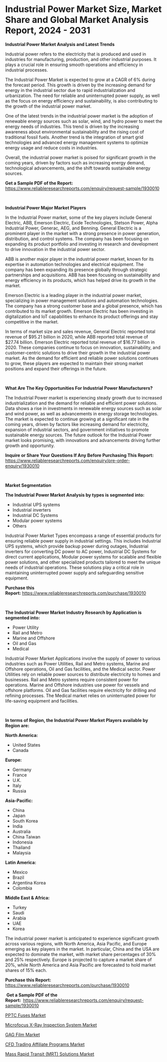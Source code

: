 <p><h1>Industrial Power Market Size, Market Share and Global Market Analysis Report, 2024 - 2031</h1></p><p><strong>Industrial Power Market Analysis and Latest Trends</strong></p>
<p><p>Industrial power refers to the electricity that is produced and used in industries for manufacturing, production, and other industrial purposes. It plays a crucial role in ensuring smooth operations and efficiency in industrial processes.</p><p>The Industrial Power Market is expected to grow at a CAGR of 6% during the forecast period. This growth is driven by the increasing demand for energy in the industrial sector due to rapid industrialization and urbanization. The need for reliable and uninterrupted power supply, as well as the focus on energy efficiency and sustainability, is also contributing to the growth of the industrial power market.</p><p>One of the latest trends in the industrial power market is the adoption of renewable energy sources such as solar, wind, and hydro power to meet the energy needs of industries. This trend is driven by the increasing awareness about environmental sustainability and the rising cost of traditional fossil fuels. Another trend is the integration of smart grid technologies and advanced energy management systems to optimize energy usage and reduce costs in industries.</p><p>Overall, the industrial power market is poised for significant growth in the coming years, driven by factors such as increasing energy demand, technological advancements, and the shift towards sustainable energy sources.</p></p>
<p><strong>Get a Sample PDF of the Report:&nbsp;</strong> <a href="https://www.reliableresearchreports.com/enquiry/request-sample/1930010">https://www.reliableresearchreports.com/enquiry/request-sample/1930010</a></p>
<p>&nbsp;</p>
<p><strong>Industrial Power Major Market Players</strong></p>
<p><p>In the Industrial Power market, some of the key players include General Electric, ABB, Emerson Electric, Exide Technologies, Stetson Power, Alpha Industrial Power, Generac, AEG, and Benning. General Electric is a prominent player in the market with a strong presence in power generation, distribution, and control systems. The company has been focusing on expanding its product portfolio and investing in research and development to drive innovation in the industrial power sector.</p><p>ABB is another major player in the industrial power market, known for its expertise in automation technologies and electrical equipment. The company has been expanding its presence globally through strategic partnerships and acquisitions. ABB has been focusing on sustainability and energy efficiency in its products, which has helped drive its growth in the market.</p><p>Emerson Electric is a leading player in the industrial power market, specializing in power management solutions and automation technologies. The company has a strong customer base and a global presence, which has contributed to its market growth. Emerson Electric has been investing in digitalization and IoT capabilities to enhance its product offerings and stay competitive in the market.</p><p>In terms of market size and sales revenue, General Electric reported total revenue of $95.21 billion in 2020, while ABB reported total revenue of $27.74 billion. Emerson Electric reported total revenue of $16.77 billion in 2020. These companies continue to focus on innovation, sustainability, and customer-centric solutions to drive their growth in the industrial power market. As the demand for efficient and reliable power solutions continues to grow, these players are expected to maintain their strong market positions and expand their offerings in the future.</p></p>
<p>&nbsp;</p>
<p><strong>What Are The Key Opportunities For Industrial Power Manufacturers?</strong></p>
<p><p>The Industrial Power market is experiencing steady growth due to increased industrialization and the demand for reliable and efficient power solutions. Data shows a rise in investments in renewable energy sources such as solar and wind power, as well as advancements in energy storage technologies. The market is expected to continue growing at a significant rate in the coming years, driven by factors like increasing demand for electricity, expansion of industrial sectors, and government initiatives to promote sustainable energy sources. The future outlook for the Industrial Power market looks promising, with innovations and advancements driving further growth and opportunity.</p></p>
<p><strong>Inquire or Share Your Questions If Any Before Purchasing This Report:</strong> <a href="https://www.reliableresearchreports.com/enquiry/pre-order-enquiry/1930010">https://www.reliableresearchreports.com/enquiry/pre-order-enquiry/1930010</a></p>
<p>&nbsp;</p>
<p><strong>Market Segmentation</strong></p>
<p><strong>The Industrial Power Market Analysis by types is segmented into:</strong></p>
<p><ul><li>Industrial UPS systems</li><li>Industrial inverters</li><li>Industrial DC Systems</li><li>Modular power systems</li><li>Others</li></ul></p>
<p><p>Industrial Power Market Types encompass a range of essential products for ensuring reliable power supply in industrial settings. This includes Industrial UPS systems, which provide backup power during outages, Industrial inverters for converting DC power to AC power, Industrial DC Systems for direct current applications, Modular power systems for scalable and flexible power solutions, and other specialized products tailored to meet the unique needs of industrial operations. These solutions play a critical role in maintaining uninterrupted power supply and safeguarding sensitive equipment.</p></p>
<p><strong>Purchase this Report:&nbsp;</strong><a href="https://www.reliableresearchreports.com/purchase/1930010">https://www.reliableresearchreports.com/purchase/1930010</a></p>
<p>&nbsp;</p>
<p><strong>The Industrial Power Market Industry Research by Application is segmented into:</strong></p>
<p><ul><li>Power Utility</li><li>Rail and Metro</li><li>Marine and Offshore</li><li>Oil and Gas</li><li>Medical</li></ul></p>
<p><p>Industrial Power Market Applications involve the supply of power to various industries such as Power Utilities, Rail and Metro systems, Marine and Offshore operations, Oil and Gas facilities, and the Medical sector. Power Utilities rely on reliable power sources to distribute electricity to homes and businesses. Rail and Metro systems require consistent power for operations. Marine and Offshore industries use power for vessels and offshore platforms. Oil and Gas facilities require electricity for drilling and refining processes. The Medical market relies on uninterrupted power for life-saving equipment and facilities.</p></p>
<p>&nbsp;</p>
<p><strong>In terms of Region, the Industrial Power Market Players available by Region are:</strong></p>
<p>
    <p> <strong> North America: </strong>
        <ul>
            <li>United States</li>
            <li>Canada</li>
        </ul>
        </p> 
    <p> <strong> Europe: </strong>
        <ul>
            <li>Germany</li>
            <li>France</li>
            <li>U.K.</li>
            <li>Italy</li>
            <li>Russia</li>
        </ul>
        </p> 
    <p> <strong> Asia-Pacific: </strong>
        <ul>
            <li>China</li>
            <li>Japan</li>
            <li>South Korea</li>
            <li>India</li>
            <li>Australia</li>
            <li>China Taiwan</li>
            <li>Indonesia</li>
            <li>Thailand</li>
            <li>Malaysia</li>
        </ul>
        </p> 
    <p> <strong> Latin America: </strong>
        <ul>
            <li>Mexico</li>
            <li>Brazil</li>
            <li>Argentina Korea</li>
            <li>Colombia</li>
        </ul>
        </p> 
    <p> <strong> Middle East & Africa: </strong>
        <ul>
            <li>Turkey</li>
            <li>Saudi</li>
            <li>Arabia</li>
            <li>UAE</li>
            <li>Korea</li>
        </ul>
    </p>
    </p>
<p><p>The industrial power market is anticipated to experience significant growth across various regions, with North America, Asia Pacific, and Europe emerging as key players in the market. In particular, China and the USA are expected to dominate the market, with market share percentages of 30% and 25% respectively. Europe is projected to capture a market share of 20%, while North America and Asia Pacific are forecasted to hold market shares of 15% each.</p></p>
<p><strong>Purchase this Report: </strong><a href="https://www.reliableresearchreports.com/purchase/1930010">https://www.reliableresearchreports.com/purchase/1930010</a></p>
<p>&nbsp;<strong>Get a Sample PDF of the Report:&nbsp;&nbsp;</strong><a href="https://www.reliableresearchreports.com/enquiry/request-sample/1930010">https://www.reliableresearchreports.com/enquiry/request-sample/1930010</a></p>
<p><strong></strong></p>
<p><p><a href="https://view.publitas.com/reportprime-1/pptc-fuses-market-size-share-trends-analysis-report-by-application-regional-outlook-competitive-strategies-and-segment-forecasts-2024-2031/">PPTC Fuses Market</a></p><p><a href="https://github.com/changoleonlaverguenzanoexiste/Market-Research-Report-List-2/blob/main/microfocus-x-ray-inspection-system-market.md">Microfocus X-Ray Inspection System Market</a></p><p><a href="https://view.publitas.com/reportprime-1/gag-film-market-research-report-provides-critical-insights-that-can-help-shape-business-development-and-investment-strategies/">GAG Film Market</a></p><p><a href="https://silk-columnist-571.notion.site/CFD-Trading-Affiliate-Programs-Market-Size-Growth-and-Forecast-from-2024-2031-1ac447013d8041ea8879f6de943bd718">CFD Trading Affiliate Programs Market</a></p><p><a href="https://cat-emmental-94b.notion.site/Mass-Rapid-Transit-MRT-Solutions-Market-Research-Report-Provides-Critical-Insights-that-can-help-S-8b6ab2d05287437e90afe34f3df6e93f">Mass Rapid Transit (MRT) Solutions Market</a></p></p>